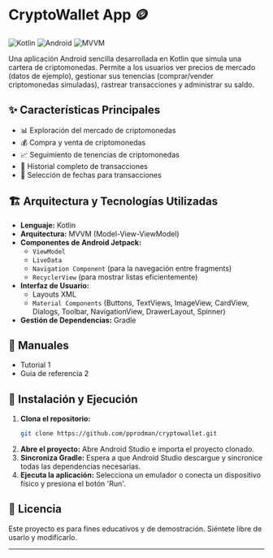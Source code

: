 # CryptoWallet App 🪙

![Kotlin](https://img.shields.io/badge/Kotlin-1.8.x-blue?logo=kotlin) ![Android](https://img.shields.io/badge/Android-Studio-green?logo=androidstudio) ![MVVM](https://img.shields.io/badge/Architecture-MVVM-orange)

Una aplicación Android sencilla desarrollada en Kotlin que simula una cartera de criptomonedas. Permite a los usuarios ver precios de mercado (datos de ejemplo), gestionar sus tenencias (comprar/vender criptomonedas simuladas), rastrear transacciones y administrar su saldo.

## ✨ Características Principales

- 📊 Exploración del mercado de criptomonedas
- 💰 Compra y venta de criptomonedas
- 📈 Seguimiento de tenencias de criptomonedas
- 📜 Historial completo de transacciones
- 📅 Selección de fechas para transacciones


## 🏗️ Arquitectura y Tecnologías Utilizadas

-   **Lenguaje:** Kotlin
-   **Arquitectura:** MVVM (Model-View-ViewModel)
-   **Componentes de Android Jetpack:**
    -   `ViewModel`
    -   `LiveData`
    -   `Navigation Component` (para la navegación entre fragments)
    -   `RecyclerView` (para mostrar listas eficientemente)
-   **Interfaz de Usuario:**
    -   Layouts XML
    -   `Material Components` (Buttons, TextViews, ImageView, CardView, Dialogs, Toolbar, NavigationView, DrawerLayout, Spinner)
-   **Gestión de Dependencias:** Gradle

## 📂 Manuales

- Tutorial 1
- Guia de referencia 2


## 🚀 Instalación y Ejecución

1.  **Clona el repositorio:**
    ```bash
    git clone https://github.com/pprodman/cryptowallet.git
    ```
2.  **Abre el proyecto:** Abre Android Studio e importa el proyecto clonado.
3.  **Sincroniza Gradle:** Espera a que Android Studio descargue y sincronice todas las dependencias necesarias.
4.  **Ejecuta la aplicación:** Selecciona un emulador o conecta un dispositivo físico y presiona el botón 'Run'.


## 📄 Licencia

Este proyecto es para fines educativos y de demostración. Siéntete libre de usarlo y modificarlo.

---
